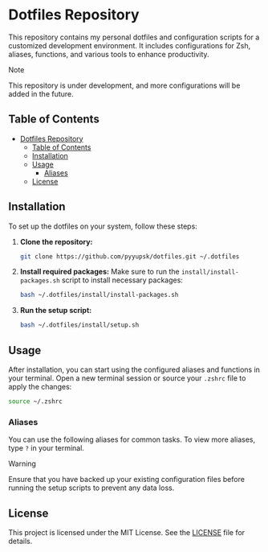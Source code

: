 # Dotfiles Repository

This repository contains my personal dotfiles and configuration scripts for a customized development environment. It includes configurations for Zsh, aliases, functions, and various tools to enhance productivity.

> [!NOTE]
> This repository is under development, and more configurations will be added in the future.

## Table of Contents

- [Dotfiles Repository](#dotfiles-repository)
  - [Table of Contents](#table-of-contents)
  - [Installation](#installation)
  - [Usage](#usage)
    - [Aliases](#aliases)
  - [License](#license)

## Installation

To set up the dotfiles on your system, follow these steps:

1. **Clone the repository:**

   ```bash
   git clone https://github.com/pyyupsk/dotfiles.git ~/.dotfiles
   ```

2. **Install required packages:**
   Make sure to run the `install/install-packages.sh` script to install necessary packages:

   ```bash
   bash ~/.dotfiles/install/install-packages.sh
   ```

3. **Run the setup script:**

   ```bash
   bash ~/.dotfiles/install/setup.sh
   ```

## Usage

After installation, you can start using the configured aliases and functions in your terminal. Open a new terminal session or source your `.zshrc` file to apply the changes:

```bash
source ~/.zshrc
```

### Aliases

You can use the following aliases for common tasks. To view more aliases, type `?` in your terminal.

> [!WARNING]
> Ensure that you have backed up your existing configuration files before running the setup scripts to prevent any data loss.

## License

This project is licensed under the MIT License. See the [LICENSE](LICENSE) file for details.
